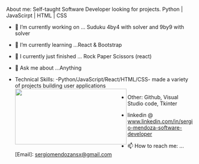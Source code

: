 About me: Self-taught Software Developer looking for projects. Python | JavaScirpt | HTML | CSS 
- 🔭 I’m currently working on ... Suduku 4by4 with solver and 9by9 with solver
- 🌱 I’m currently learning ...React & Bootstrap 
- 🏁 I currently just finished ... Rock Paper Scissors (react)
- 💬 Ask me about ...Anything
- Technical Skills:
  -Python/JavaScript/React/HTML/CSS- made a variety of projects building user applications
  <a href="url"><img src="https://user-images.githubusercontent.com/81055468/156110676-aed4a17f-8c62-46c3-8ef2-8e543f3251b0.jpg" align="left" height="150" width="300" ></a>
    
 - Other: Github, Visual Studio code, Tkinter
  
- linkedin @ www.linkedin.com/in/sergio-mendoza-software-developer
- 📫 How to reach me: ...[Email]: sergiomendozansx@gmail.com

